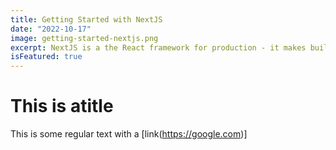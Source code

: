 ```yaml
---
title: Getting Started with NextJS
date: "2022-10-17"
image: getting-started-nextjs.png
excerpt: NextJS is a the React framework for production - it makes building fullstack React apps and sites a breeze and ships with built-in SSR.
isFeatured: true
---
```


# This is atitle

This is some regular text with a [link(https://google.com)]
